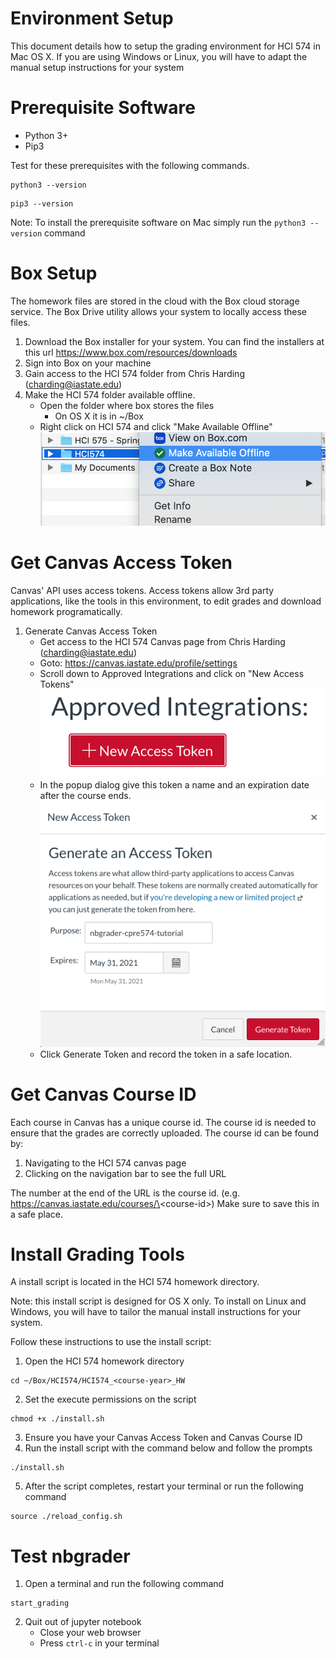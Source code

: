 # Environment Setup
This document details how to setup the grading environment for HCI 574 in Mac OS X. If you are using Windows or Linux, you will have to adapt the manual setup instructions for your system

# Prerequisite Software
- Python 3+
- Pip3

Test for these prerequisites with the following commands.
```
python3 --version
```
```
pip3 --version
```
Note: To install the prerequisite software on Mac simply run the ```python3 --version``` command


# Box Setup
The homework files are stored in the cloud with the Box cloud storage service. The Box Drive utility allows your system to locally access these files.

1. Download the Box installer for your system. You can find the installers at this url https://www.box.com/resources/downloads
2. Sign into Box on your machine
3. Gain access to the HCI 574 folder from Chris Harding (charding@iastate.edu)
4. Make the HCI 574 folder available offline.
    - Open the folder where box stores the files
        - On OS X it is in ~/Box
    - Right click on HCI 574 and click "Make Available Offline"
    ![right click menu](./right-click-menu.png)


# Get Canvas Access Token
Canvas' API uses access tokens. Access tokens allow 3rd party applications, like the tools in this environment, to edit grades and download homework programatically.
1. Generate Canvas Access Token  
    - Get access to the HCI 574 Canvas page from Chris Harding (charding@iastate.edu)
    - Goto: https://canvas.iastate.edu/profile/settings
    - Scroll down to Approved Integrations and click on "New Access Tokens"
    ![Approved Integrations](./approved-integration.png)
    - In the popup dialog give this token a name and an expiration date after the course ends. 
    ![New token dialog](./new-token-dialog.png)
    - Click Generate Token and record the token in a safe location.


# Get Canvas Course ID
Each course in Canvas has a unique course id. The course id is needed to ensure that the grades are correctly uploaded. The course id can be found by:
1. Navigating to the HCI 574 canvas page
2. Clicking on the navigation bar to see the full URL

The number at the end of the URL is the course id. (e.g. https://canvas.iastate.edu/courses/\<course-id\>) Make sure to save this in a safe place.

# Install Grading Tools
A install script is located in the HCI 574 homework directory. 

Note: this install script is designed for OS X only. To install on Linux and Windows, you will have to tailor the manual install instructions for your system.

Follow these instructions to use the install script:
1. Open the HCI 574 homework directory
```
cd ~/Box/HCI574/HCI574_<course-year>_HW
```
2. Set the execute permissions on the script
```
chmod +x ./install.sh
```
3. Ensure you have your Canvas Access Token and Canvas Course ID 
4. Run the install script with the command below and follow the prompts
```
./install.sh
```
5. After the script completes, restart your terminal or run the following command
```
source ./reload_config.sh
```

# Test nbgrader
1. Open a terminal and run the following command
```
start_grading
```

2. Quit out of jupyter notebook
    - Close your web browser
    - Press ```ctrl-c``` in your terminal
